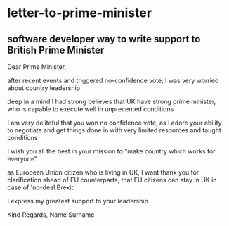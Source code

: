 # letter-to-prime-minister
software developer way to write support to British Prime Minister
---


Dear Prime Minister,

after recent events and triggered no-confidence vote, I was very worried about country leadership

deep in a mind I had strong believes that UK have strong prime minister, who is capable to execute well in unprecented conditions

I am very deliteful that you won no confidence vote, as I adore your ability to negotiate and get things done in with very limited resources and taught conditions

I wish you all the best in your mission to "make country which works for everyone"

as European Union citizen who is living in UK, I want thank you for clarification ahead of EU counterparts, that EU citizens can stay in UK in case of 'no-deal Brexit'

I express my greatest support to your leadership

Kind Regards,
Name Surname
